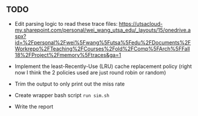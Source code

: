 ## TODO
 - Edit parsing logic to read these trace files: https://utsacloud-my.sharepoint.com/personal/wei_wang_utsa_edu/_layouts/15/onedrive.aspx?id=%2Fpersonal%2Fwei%5Fwang%5Futsa%5Fedu%2FDocuments%2FWorkrepo%2FTeaching%2FCourses%2Fold%2FComp%5FArch%5FFall18%2FProject%2Fmemory%5Ftraces&ga=1

 - Implement the least-Recently-Use (LRU) cache replacement policy (right now I think the 2 policies used are just round robin or random)
 - Trim the output to only print out the miss rate
 - Create wrapper bash script `run sim.sh`
 - Write the report
